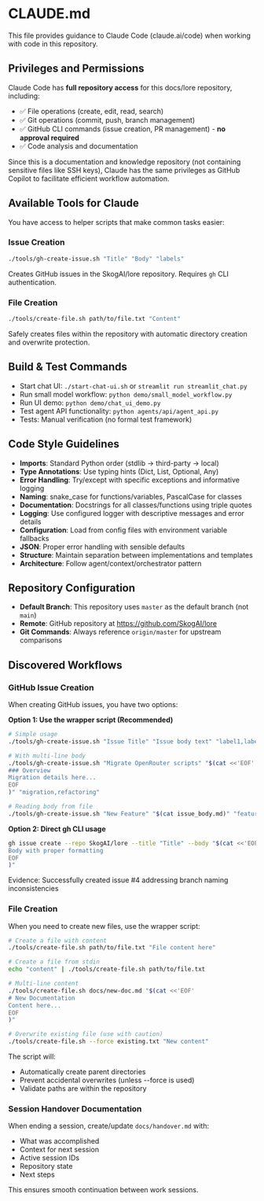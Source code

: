 # CLAUDE.md

This file provides guidance to Claude Code (claude.ai/code) when working with code in this repository.

## Privileges and Permissions

Claude Code has **full repository access** for this docs/lore repository, including:
- ✅ File operations (create, edit, read, search)
- ✅ Git operations (commit, push, branch management)
- ✅ GitHub CLI commands (issue creation, PR management) - **no approval required**
- ✅ Code analysis and documentation

Since this is a documentation and knowledge repository (not containing sensitive files like SSH keys), Claude has the same privileges as GitHub Copilot to facilitate efficient workflow automation.

## Available Tools for Claude

You have access to helper scripts that make common tasks easier:

### Issue Creation
```bash
./tools/gh-create-issue.sh "Title" "Body" "labels"
```
Creates GitHub issues in the SkogAI/lore repository. Requires `gh` CLI authentication.

### File Creation
```bash
./tools/create-file.sh path/to/file.txt "Content"
```
Safely creates files within the repository with automatic directory creation and overwrite protection.

## Build & Test Commands
- Start chat UI: `./start-chat-ui.sh` or `streamlit run streamlit_chat.py`
- Run small model workflow: `python demo/small_model_workflow.py`
- Run UI demo: `python demo/chat_ui_demo.py`
- Test agent API functionality: `python agents/api/agent_api.py`
- Tests: Manual verification (no formal test framework)

## Code Style Guidelines
- **Imports**: Standard Python order (stdlib → third-party → local)
- **Type Annotations**: Use typing hints (Dict, List, Optional, Any)
- **Error Handling**: Try/except with specific exceptions and informative logging
- **Naming**: snake_case for functions/variables, PascalCase for classes
- **Documentation**: Docstrings for all classes/functions using triple quotes
- **Logging**: Use configured logger with descriptive messages and error details
- **Configuration**: Load from config files with environment variable fallbacks
- **JSON**: Proper error handling with sensible defaults
- **Structure**: Maintain separation between implementations and templates
- **Architecture**: Follow agent/context/orchestrator pattern

## Repository Configuration
- **Default Branch**: This repository uses `master` as the default branch (not `main`)
- **Remote**: GitHub repository at https://github.com/SkogAI/lore
- **Git Commands**: Always reference `origin/master` for upstream comparisons

## Discovered Workflows

### GitHub Issue Creation
When creating GitHub issues, you have two options:

**Option 1: Use the wrapper script (Recommended)**
```bash
# Simple usage
./tools/gh-create-issue.sh "Issue Title" "Issue body text" "label1,label2"

# With multi-line body
./tools/gh-create-issue.sh "Migrate OpenRouter scripts" "$(cat <<'EOF'
### Overview
Migration details here...
EOF
)" "migration,refactoring"

# Reading body from file
./tools/gh-create-issue.sh "New Feature" "$(cat issue_body.md)" "feature"
```

**Option 2: Direct gh CLI usage**
```bash
gh issue create --repo SkogAI/lore --title "Title" --body "$(cat <<'EOF'
Body with proper formatting
EOF
)"
```

Evidence: Successfully created issue #4 addressing branch naming inconsistencies

### File Creation
When you need to create new files, use the wrapper script:
```bash
# Create a file with content
./tools/create-file.sh path/to/file.txt "File content here"

# Create a file from stdin
echo "content" | ./tools/create-file.sh path/to/file.txt

# Multi-line content
./tools/create-file.sh docs/new-doc.md "$(cat <<'EOF'
# New Documentation
Content here...
EOF
)"

# Overwrite existing file (use with caution)
./tools/create-file.sh --force existing.txt "New content"
```

The script will:
- Automatically create parent directories
- Prevent accidental overwrites (unless --force is used)
- Validate paths are within the repository

### Session Handover Documentation
When ending a session, create/update `docs/handover.md` with:
- What was accomplished
- Context for next session
- Active session IDs
- Repository state
- Next steps

This ensures smooth continuation between work sessions.